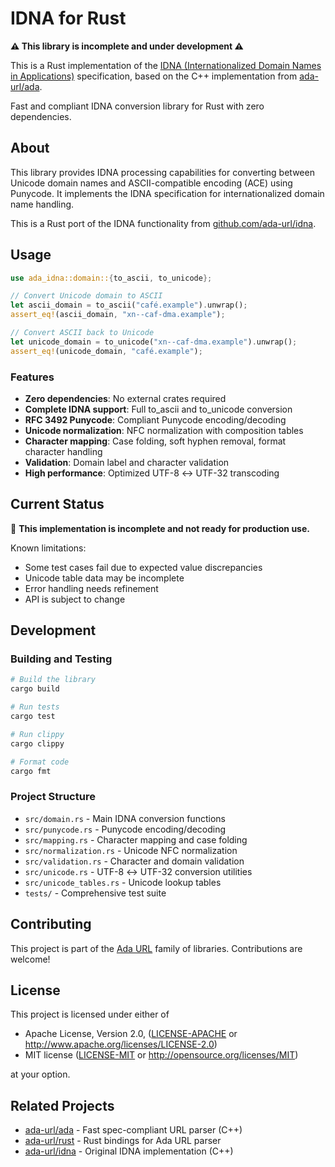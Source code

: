# IDNA for Rust

**⚠️ This library is incomplete and under development ⚠️**

This is a Rust implementation of the [IDNA (Internationalized Domain Names in Applications)](https://github.com/ada-url/idna) specification, based on the C++ implementation from [ada-url/ada](https://github.com/ada-url/ada).

Fast and compliant IDNA conversion library for Rust with zero dependencies.

## About

This library provides IDNA processing capabilities for converting between Unicode domain names and ASCII-compatible encoding (ACE) using Punycode. It implements the IDNA specification for internationalized domain name handling.

This is a Rust port of the IDNA functionality from [github.com/ada-url/idna](https://github.com/ada-url/idna).

## Usage

```rust
use ada_idna::domain::{to_ascii, to_unicode};

// Convert Unicode domain to ASCII
let ascii_domain = to_ascii("café.example").unwrap();
assert_eq!(ascii_domain, "xn--caf-dma.example");

// Convert ASCII back to Unicode
let unicode_domain = to_unicode("xn--caf-dma.example").unwrap();
assert_eq!(unicode_domain, "café.example");
```

### Features

- **Zero dependencies**: No external crates required
- **Complete IDNA support**: Full to_ascii and to_unicode conversion
- **RFC 3492 Punycode**: Compliant Punycode encoding/decoding
- **Unicode normalization**: NFC normalization with composition tables
- **Character mapping**: Case folding, soft hyphen removal, format character handling
- **Validation**: Domain label and character validation
- **High performance**: Optimized UTF-8 ↔ UTF-32 transcoding

## Current Status

🚧 **This implementation is incomplete and not ready for production use.** 

Known limitations:
- Some test cases fail due to expected value discrepancies
- Unicode table data may be incomplete
- Error handling needs refinement
- API is subject to change

## Development

### Building and Testing

```bash
# Build the library
cargo build

# Run tests
cargo test

# Run clippy
cargo clippy

# Format code
cargo fmt
```

### Project Structure

- `src/domain.rs` - Main IDNA conversion functions
- `src/punycode.rs` - Punycode encoding/decoding
- `src/mapping.rs` - Character mapping and case folding
- `src/normalization.rs` - Unicode NFC normalization
- `src/validation.rs` - Character and domain validation
- `src/unicode.rs` - UTF-8 ↔ UTF-32 conversion utilities
- `src/unicode_tables.rs` - Unicode lookup tables
- `tests/` - Comprehensive test suite

## Contributing

This project is part of the [Ada URL](https://github.com/ada-url) family of libraries. Contributions are welcome!

## License

This project is licensed under either of

 * Apache License, Version 2.0, ([LICENSE-APACHE](LICENSE-APACHE) or http://www.apache.org/licenses/LICENSE-2.0)
 * MIT license ([LICENSE-MIT](LICENSE-MIT) or http://opensource.org/licenses/MIT)

at your option.

## Related Projects

- [ada-url/ada](https://github.com/ada-url/ada) - Fast spec-compliant URL parser (C++)
- [ada-url/rust](https://github.com/ada-url/rust) - Rust bindings for Ada URL parser
- [ada-url/idna](https://github.com/ada-url/idna) - Original IDNA implementation (C++)